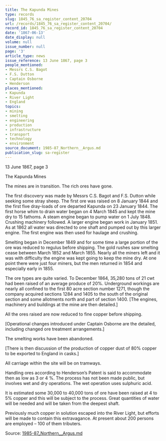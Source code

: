 ```yaml
---
title: The Kapunda Mines
type: records
slug: 1845_76_sa_register_content_20704
url: /records/1845_76_sa_register_content_20704/
record_id: 1845_76_sa_register_content_20704
date: '1867-06-13'
date_display: null
volume: null
issue_number: null
page: '3'
article_type: news
issue_reference: 13 June 1867, page 3
people_mentioned:
- Messrs C.S. Bagot
- F.S. Dutton
- Captain Osborne
- Henderson
places_mentioned:
- Kapunda
- River Light
- England
topics:
- mining
- smelting
- engineering
- production
- infrastructure
- transport
- technology
- environment
source_document: 1985-87_Northern__Argus.md
publication_slug: sa-register
---
```


13 June 1867, page 3

The Kapunda Mines

The mines are in transition.  The rich ores have gone.

The first discovery was made by Messrs C.S. Bagot and F.S. Dutton while seeking some stray sheep.  The first ore was raised on 8 January 1844 and the first five dray-loads of ore departed Kapunda on 23 January 1844.  The first horse whim to drain water began on 4 March 1845 and kept the mine dry to 15 fathoms.  A steam engine began to pump water on 1 July 1848.  Crushing machinery followed.  A larger engine began work in January 1851.  As at 1862 all water was directed to one shaft and pumped out by this larger engine.  The first engine was then used for haulage and crushing.

Smelting began in December 1849 and for some time a large portion of the ore was reduced to regulus before shipping.  The gold rushes saw smelting cease between March 1852 and March 1855.  Nearly all the miners left and it was with difficulty the engine was kept going to keep the mine dry.  At one point there were just four miners, but the men returned in 1854 and especially early in 1855.

The ore types are quite varied.  To December 1864, 35,280 tons of 21 cwt had been raised of an average produce of 20%.  Underground workings are nearly all confined to the first 80 acre section number 1271, though the company acquired sections 1284 and 1405 to the south of the original section and some allotments north and part of section 1400.  [The engines, machinery and buildings at the mine are then detailed.]

All the ores raised are now reduced to fine copper before shipping.

[Operational changes introduced under Captain Osborne are the detailed, including changed ore treatment arrangements.]

The smelting works have been abandoned.

[There is then discussion of the production of copper dust of 80% copper to be exported to England in casks.]

All carriage within the site will be on tramways.

Handling ores according to Henderson’s Patent is said to accommodate then as low as 3 or 4 %.  The process has not been made public, but involves wet and dry operations.  The wet operation uses sulphuric acid.

It is estimated some 30,000 to 40,000 tons of ore have been raised at 4 to 5% copper and this will be subject to the process.  Great quantities of water will be needed and will be taken from the deepest shaft.

Previously much copper in solution escaped into the River Light, but efforts will be made to contain this extravagance.  At present about 200 persons are employed – 100 of them tributers.

Source: [1985-87_Northern__Argus.md](/downloads/markdown/1985-87_Northern__Argus.md)

